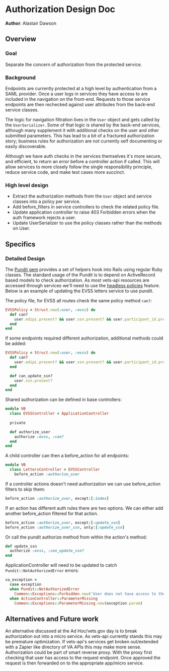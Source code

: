 # Authorization Design Doc

**Author**: Alastair Dawson 

## Overview

### Goal

Separate the concern of authorization from the protected service.

### **Background**

Endpoints are currently protected at a high level by authentication from a SAML provider. 
Once a user logs in services they have access to are included in the navigation on the front-end. 
Requests to those service endpoints are then rechecked against user attributes from the back-end service classes. 

The logic for navigation filtration lives in the `User` object and gets called by the `UserSerializer`. 
Some of that logic is shared by the back-end services, although many supplement it with additional 
checks on the user and other submitted parameters. This has lead to a bit of a fractured authorization 
story; business rules for authorization are not currently self documenting or easily discoverable. 

Although we have auth checks in the services themselves it's more secure, and efficient, to return 
an error before a controller action if called. This will allow services to more closely follow the 
single responsibility principle, reduce service code, and make test cases more succinct.

### High level design
*   Extract the authorization methods from the `User` object and service classes into a policy per service. 
*   Add before_filters in service controllers to check the related policy file.
*   Update application controller to raise 403 Forbidden errors when the auth framework rejects a user.
*   Update UserSerializer to use the policy classes rather than the methods on User.

## Specifics

### Detailed Design
The [Pundit gem](https://github.com/elabs/pundit) provides a set of helpers hook into Rails using regular Ruby classes.
The standard usage of the Pundit is to depend on ActiveRecord based models to check authorization.
As most vets-api resources are accessed through services we'll need to use the [headless policies](https://github.com/elabs/pundit#headless-policies)
feature. Below is an example of updating the EVSS letters service to use pundit.

The policy file, for EVSS all routes check the same policy method `can?`:
```ruby
EVSSPolicy = Struct.new(:user, :evss) do  
  def can?  
    user.edipi.present? && user.ssn.present? && user.participant_id.present?  
  end  
end
```

If some endpoints required different authorization, additional methods could be added:
```ruby
EVSSPolicy = Struct.new(:user, :evss) do  
  def can?  
    user.edipi.present? && user.ssn.present? && user.participant_id.present?  
  end  

  def can_update_ssn?  
    user.ssn.present?  
  end
end
```

Shared authorization can be defined in base controllers:
```ruby
module V0
  class EVSSController < ApplicationController
  
  private

  def authorize_user  
    authorize :evss, :can?  
  end
end
```

A child controller can then a before_action for all endpoints:
```ruby
module V0  
  class LettersController < EVSSController  
    before_action :authorize_user
```

If a controller actions doesn't need authorization we can use before_action filters to skip them:
```ruby
before_action :authorize_user, except:[:index]
```

If an action has different auth rules there are two options. We can either add another before_action 
filtered for that action.
```ruby
before_action :authorize_user, except:[:update_ssn]
before_action :authorize_user_ssn, only:[:update_ssn]
```
Or call the pundit authorize method from within the action's method:
```ruby
def update_ssn
  authorize :evss, :can_update_ssn?
end
```

ApplicationController will need to be updated to catch `Pundit::NotAuthorizedError` errors:
```ruby
va_exception =
  case exception
  when Pundit::NotAuthorizedError
    Common::Exceptions::Forbidden.new('User does not have access to the requested resource')
  when ActionController::ParameterMissing
    Common::Exceptions::ParameterMissing.new(exception.param)
```

## Alternatives and Future work

An alternative discussed at the Ad Hoc/vets.gov day is to break authorization out into a micro service. 
As vets-api currently stands this may be premature optimization. If vets-api's services get broken out/extended 
with a Zapier like directory of VA APIs this may make more sense. Authorization could be part of smart 
reverse proxy. With the proxy first checking that user has access to the request endpoint. Once approved 
the request is then forwarded on to the appropriate app/micro service.

